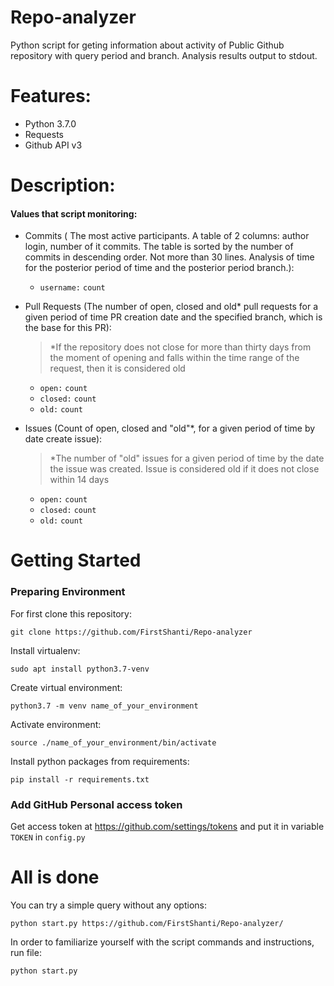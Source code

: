 # Repo-analyzer
Python script for geting information about activity of Public Github repository with query period and branch. Analysis results output to stdout.
# Features:
- Python 3.7.0
- Requests
- Github API v3
# Description:
#### Values that script monitoring:
- Commits (
The most active participants. A table of 2 columns: author login, number of it
commits. The table is sorted by the number of commits in descending order. Not
more than 30 lines. Analysis of time for the posterior period of time and the posterior period
branch.):
    - `username:` `count`
    
- Pull Requests (The number of open, closed and old* pull requests for a given period of time PR creation date and the specified branch, which is the base for this PR):
    > *If the repository does not close for more than thirty days from the moment of opening and falls within the time range of the request, then it is considered old
    -    `open:` `count`
    -    `closed:` `count`
    -    `old:` `count`  
    
- Issues (Count of open, closed and "old"*, for a given period of time by date create issue):
    > *The number of "old" issues for a given period of time by the date the issue was created. Issue is considered old if it does not close within 14 days
    -    `open:` `count`
    -    `closed:` `count`
    -    `old:` `count` 
    
# Getting Started

### Preparing Environment
For first clone this repository:

` git clone https://github.com/FirstShanti/Repo-analyzer `

Install virtualenv:

` sudo apt install python3.7-venv `

Create virtual environment:

` python3.7 -m venv name_of_your_environment `

Activate environment:

` source ./name_of_your_environment/bin/activate `

Install python packages from requirements:

` pip install -r requirements.txt `

### Add GitHub Personal access token

Get access token at https://github.com/settings/tokens and put it in variable ` TOKEN ` in ` config.py `

# All is done

You can try a simple query without any options:

` python start.py https://github.com/FirstShanti/Repo-analyzer/ `

In order to familiarize yourself with the script commands and instructions, run file:

` python start.py `

